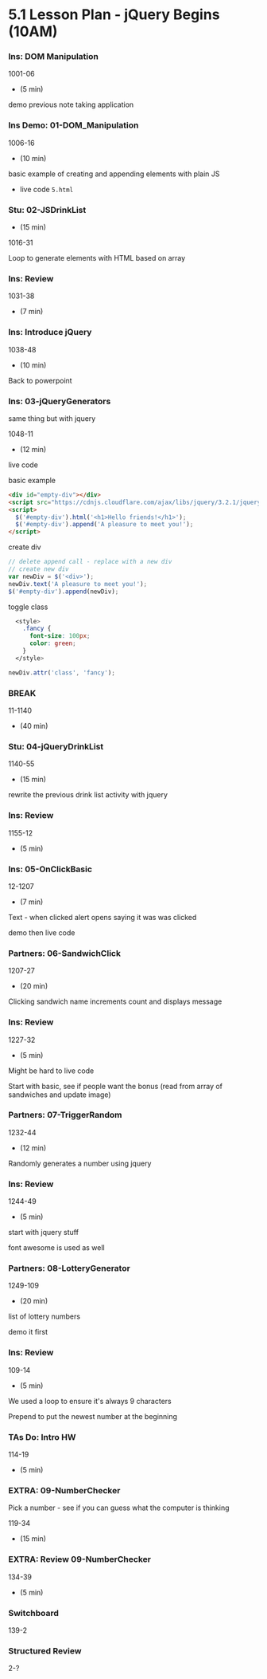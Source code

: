 # 5.1 Lesson Plan - jQuery Begins (10AM)

### Ins: DOM Manipulation

1001-06

- (5 min)

demo previous note taking application

### Ins Demo: 01-DOM_Manipulation

1006-16

- (10 min)

basic example of creating and appending elements with plain JS

- live code `5.html`

### Stu: 02-JSDrinkList

- (15 min)

1016-31

Loop to generate elements with HTML based on array

### Ins: Review

1031-38

- (7 min)

### Ins: Introduce jQuery

1038-48

- (10 min)

Back to powerpoint

### Ins: 03-jQueryGenerators

same thing but with jquery

1048-11

- (12 min)

live code

basic example

```html
<div id="empty-div"></div>
<script src="https://cdnjs.cloudflare.com/ajax/libs/jquery/3.2.1/jquery.min.js"></script>
<script>
  $('#empty-div').html('<h1>Hello friends!</h1>');
  $('#empty-div').append('A pleasure to meet you!');
</script>
```

create div

```js
// delete append call - replace with a new div
// create new div
var newDiv = $('<div>');
newDiv.text('A pleasure to meet you!');
$('#empty-div').append(newDiv);
```

toggle class

```css
  <style>
    .fancy {
      font-size: 100px;
      color: green;
    }
  </style>
```

```js
newDiv.attr('class', 'fancy');
```

### BREAK

11-1140

- (40 min)

### Stu: 04-jQueryDrinkList

1140-55

- (15 min)

rewrite the previous drink list activity with jquery

### Ins: Review

1155-12

- (5 min)

### Ins: 05-OnClickBasic

12-1207

- (7 min)

Text - when clicked alert opens saying it was was clicked

demo then live code

### Partners: 06-SandwichClick

1207-27

- (20 min)

Clicking sandwich name increments count and displays message

### Ins: Review

1227-32

- (5 min)

Might be hard to live code

Start with basic, see if people want the bonus (read from array of sandwiches and update image)

### Partners: 07-TriggerRandom

1232-44

- (12 min)

Randomly generates a number using jquery

### Ins: Review

1244-49

- (5 min)

start with jquery stuff

font awesome is used as well

### Partners: 08-LotteryGenerator

1249-109

- (20 min)

list of lottery numbers

demo it first

### Ins: Review

109-14

- (5 min)

We used a loop to ensure it's always 9 characters

Prepend to put the newest number at the beginning

### TAs Do: Intro HW

114-19

- (5 min)

### EXTRA: 09-NumberChecker

Pick a number - see if you can guess what the computer is thinking

119-34

- (15 min)

### EXTRA: Review 09-NumberChecker

134-39

- (5 min)

### Switchboard

139-2

### Structured Review

2-?
